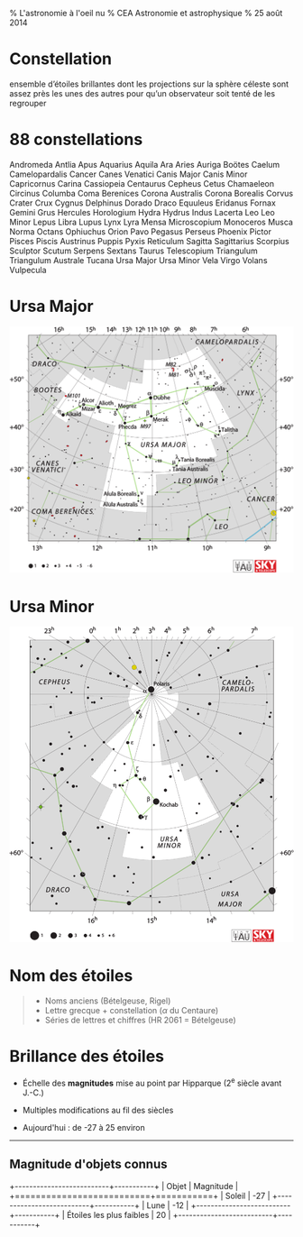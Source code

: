% L'astronomie à l'oeil nu
% CEA Astronomie et astrophysique
% 25 août 2014

# Constellation

ensemble d’étoiles brillantes dont les projections sur la sphère céleste
sont assez près les unes des autres pour qu’un observateur soit tenté de
les regrouper


# 88 constellations

Andromeda Antlia Apus Aquarius Aquila Ara Aries Auriga Boötes Caelum
Camelopardalis Cancer Canes Venatici Canis Major Canis Minor Capricornus Carina
Cassiopeia Centaurus Cepheus Cetus Chamaeleon Circinus Columba Coma Berenices
Corona Australis Corona Borealis Corvus Crater Crux Cygnus Delphinus Dorado
Draco Equuleus Eridanus Fornax Gemini Grus Hercules Horologium Hydra Hydrus
Indus Lacerta Leo Leo Minor Lepus Libra Lupus Lynx Lyra Mensa Microscopium
Monoceros Musca Norma Octans Ophiuchus Orion Pavo Pegasus Perseus Phoenix
Pictor Pisces Piscis Austrinus Puppis Pyxis Reticulum Sagitta Sagittarius
Scorpius Sculptor Scutum Serpens Sextans Taurus Telescopium Triangulum
Triangulum Australe Tucana Ursa Major Ursa Minor Vela Virgo Volans Vulpecula


# Ursa Major

![ursa major](UMA.svg "La Grande Ourse")


# Ursa Minor

![ursa minor](UMI.svg "La Petite Ourse")


# Nom des étoiles

>- Noms anciens (Bételgeuse, Rigel)
>- Lettre grecque + constellation ($\alpha$ du Centaure)
>- Séries de lettres et chiffres (HR 2061 = Bételgeuse)


# Brillance des étoiles

- Échelle des **magnitudes** mise au point par Hipparque (2<sup>e</sup> siècle
avant J.-C.)

- Multiples modifications au fil des siècles

- Aujourd'hui : de -27 à 25 environ

-------

## Magnitude d'objets connus

+--------------------------+-----------+
| Objet                    | Magnitude |
+==========================+===========+
| Soleil                   | -27       |
+--------------------------+-----------+
| Lune                     | -12       |
+--------------------------+-----------+
| Étoiles les plus faibles | 20        |
+--------------------------+-----------+

